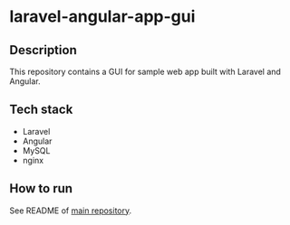 # laravel-angular-app-gui

## Description

This repository contains a GUI for sample web app built with Laravel and Angular.

## Tech stack

* Laravel
* Angular
* MySQL
* nginx

## How to run

See README of [main repository](https://github.com/hu553in/laravel-angular-app).

